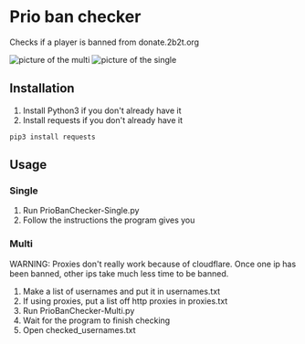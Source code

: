# Prio ban checker
 Checks if a player is banned from donate.2b2t.org

![picture of the multi](https://i.imgur.com/595WGOr.png)
![picture of the single](https://i.imgur.com/3OQhuw6.png)

## Installation

1. Install Python3 if you don't already have it
2. Install requests if you don't already have it
```
pip3 install requests
```
## Usage

### Single

1. Run PrioBanChecker-Single.py
2. Follow the instructions the program gives you

### Multi

WARNING: Proxies don't really work because of cloudflare. Once one ip has been banned, other ips take much less time to be banned.

1. Make a list of usernames and put it in usernames.txt
2. If using proxies, put a list off http proxies in proxies.txt
3. Run PrioBanChecker-Multi.py
4. Wait for the program to finish checking
5. Open checked_usernames.txt
